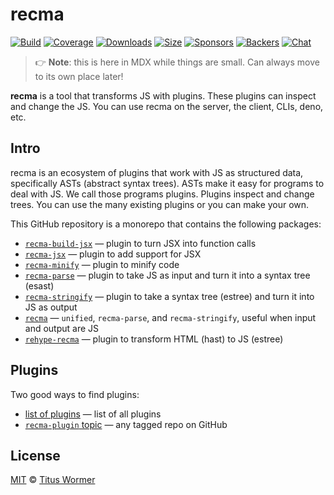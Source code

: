 # recma

[![Build][badge-build-image]][badge-build-url]
[![Coverage][badge-coverage-image]][badge-coverage-url]
[![Downloads][badge-downloads-image]][badge-downloads-url]
[![Size][badge-size-image]][badge-size-url]
[![Sponsors][badge-sponsors-image]][badge-collective-url]
[![Backers][badge-backers-image]][badge-collective-url]
[![Chat][badge-chat-image]][badge-chat-url]

> 👉 **Note**:
> this is here in MDX while things are small.
> Can always move to its own place later!

**recma** is a tool that transforms JS with plugins.
These plugins can inspect and change the JS.
You can use recma on the server,
the client,
CLIs,
deno,
etc.

## Intro

recma is an ecosystem of plugins that work with JS as structured data,
specifically ASTs (abstract syntax trees).
ASTs make it easy for programs to deal with JS.
We call those programs plugins.
Plugins inspect and change trees.
You can use the many existing plugins or you can make your own.

This GitHub repository is a monorepo that contains the following packages:

* [`recma-build-jsx`][github-recma-build-jsx]
  — plugin to turn JSX into function calls
* [`recma-jsx`][github-recma-jsx]
  — plugin to add support for JSX
* [`recma-minify`][github-recma-minify]
  — plugin to minify code
* [`recma-parse`][github-recma-parse]
  — plugin to take JS as input and turn it into a syntax tree (esast)
* [`recma-stringify`][github-recma-stringify]
  — plugin to take a syntax tree (estree) and turn it into JS as output
* [`recma`][github-recma-core]
  — `unified`, `recma-parse`, and `recma-stringify`,
  useful when input and output are JS
* [`rehype-recma`][github-rehype-recma]
  — plugin to transform HTML (hast) to JS (estree)

## Plugins

Two good ways to find plugins:

* [list of plugins][file-plugins-list-of-plugins]
  — list of all plugins
* [`recma-plugin` topic][github-topic-recma-plugin]
  — any tagged repo on GitHub

## License

[MIT][file-license] © [Titus Wormer][wooorm]

<!-- Definitions -->

[badge-backers-image]: https://opencollective.com/unified/backers/badge.svg

[badge-build-image]: https://github.com/mdx-js/recma/actions/workflows/main.yml/badge.svg

[badge-build-url]: https://github.com/mdx-js/recma/actions

[badge-collective-url]: https://opencollective.com/unified

[badge-coverage-image]: https://img.shields.io/codecov/c/github/mdx-js/recma.svg

[badge-coverage-url]: https://codecov.io/github/mdx-js/recma

[badge-downloads-image]: https://img.shields.io/npm/dm/recma.svg

[badge-downloads-url]: https://www.npmjs.com/package/recma

[badge-size-image]: https://img.shields.io/bundlejs/size/recma

[badge-size-url]: https://bundlejs.com/?q=recma

[badge-sponsors-image]: https://opencollective.com/unified/sponsors/badge.svg

[badge-chat-image]: https://img.shields.io/badge/chat-discussions-success.svg

[badge-chat-url]: https://github.com/mdx-js/mdx/discussions

[file-license]: license

[file-plugins-list-of-plugins]: doc/plugins.md#list-of-plugins

[github-recma-build-jsx]: https://github.com/mdx-js/recma/tree/main/packages/recma-build-jsx

[github-recma-core]: https://github.com/mdx-js/recma/tree/main/packages/recma

[github-recma-jsx]: https://github.com/mdx-js/recma/tree/main/packages/recma-jsx

[github-recma-minify]: https://github.com/mdx-js/recma/tree/main/packages/recma-minify

[github-recma-parse]: https://github.com/mdx-js/recma/tree/main/packages/recma-parse

[github-recma-stringify]: https://github.com/mdx-js/recma/tree/main/packages/recma-stringify

[github-rehype-recma]: https://github.com/mdx-js/recma/tree/main/packages/rehype-recma

[github-topic-recma-plugin]: https://github.com/topics/recma-plugin

[wooorm]: https://wooorm.com
